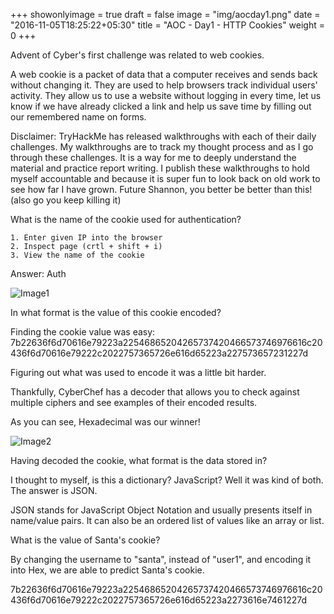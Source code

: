+++
showonlyimage = true
draft = false
image = "img/aocday1.png"
date = "2016-11-05T18:25:22+05:30"
title = "AOC - Day1 - HTTP Cookies"
weight = 0
+++

<!--more-->

Advent of Cyber's first challenge was related to web cookies. 

A web cookie is a packet of data that a computer receives and sends back without changing it. They are used to help browsers track individual users' activity. They allow us to use a website without logging in every time, let us know if we have already clicked a link and help us save time by filling out our remembered name on forms.  

Disclaimer: TryHackMe has released walkthroughs with each of their daily challenges. My walkthroughs are to track my thought process and as I go through these challenges. It is a way for me to deeply understand the material and practice report writing. I publish these walkthroughs to hold myself accountable and because it is super fun to look back on old work to see how far I have grown. Future Shannon, you better be better than this! (also go you keep killing it) 

What is the name of the cookie used for authentication?

	1. Enter given IP into the browser
	2. Inspect page (crtl + shift + i)
	3. View the name of the cookie
Answer: Auth 

![Image1](/img/Day1.1.png)

In what format is the value of this cookie encoded?

Finding the cookie value was easy: 7b22636f6d70616e79223a22546865204265737420466573746976616c20436f6d70616e79222c2022757365726e616d65223a227573657231227d

Figuring out what was used to encode it was a little bit harder. 

Thankfully, CyberChef has a decoder that allows you to check against multiple ciphers and see examples of their encoded results. 

As you can see, Hexadecimal was our winner!

![Image2](/img/Day1.2.png)


Having decoded the cookie, what format is the data stored in?

I thought to myself, is this a dictionary? JavaScript? Well it was kind of both. The answer is JSON. 

JSON stands for JavaScript Object Notation and usually presents itself in name/value pairs. It can also be an ordered list of values like an array or list. 

What is the value of Santa's cookie?

By changing the username to "santa", instead of "user1", and encoding it into Hex, we are able to predict Santa's cookie. 

7b22636f6d70616e79223a22546865204265737420466573746976616c20436f6d70616e79222c2022757365726e616d65223a2273616e7461227d


